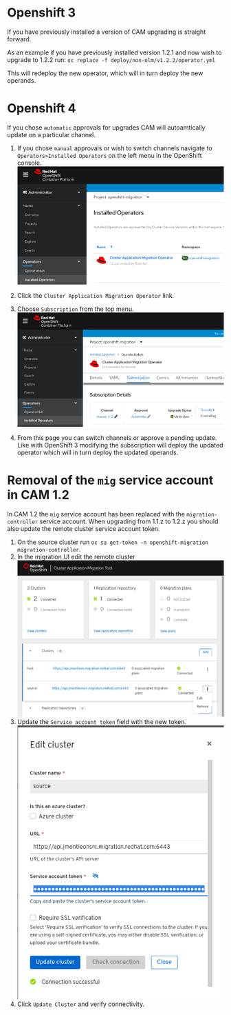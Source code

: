 # Openshift 3
If you have previously installed a version of CAM upgrading is straight forward.

As an example if you have previously installed version 1.2.1 and now wish to upgrade to 1.2.2 run:
`oc replace -f deploy/non-olm/v1.2.2/operator.yml`

This will redeploy the new operator, which will in turn deploy the new operands.

# Openshift 4
If you chose `automatic` approvals for upgrades CAM will autoamtically update on a particular channel.

1. If you chose `manual` approvals or wish to switch channels navigate to `Operators>Installed Operators` on the left menu in the OpenShift console.
![Installed Operators](./screenshots/upgrade/installed-operators.png)
1. Click the `Cluster Application Migration Operator` link.
1. Choose `Subscription` from the top menu.
![Installed Operators](./screenshots/upgrade/channel-approval.png)

1. From this page you can switch channels or approve a pending update. Like with OpenShift 3 modifying the subscription will deploy the updated operator which will in turn deploy the updated operands.

# Removal of the `mig` service account in CAM 1.2
In CAM 1.2 the `mig` service account has been replaced with the `migration-controller` service account. When upgrading from 1.1.z to 1.2.z you should also update the remote cluster service account token.

1. On the source cluster run `oc sa get-token -n openshift-migration migration-controller`.
1. In the migration UI edit the remote cluster
![Remote Cluster](./screenshots/upgrade/remote-cluster.png)
1. Update the `Service account token` field with the new token.
![Remote Cluster](./screenshots/upgrade/update-sa-token.png)
1. Click `Update Cluster` and verify connectivity.

